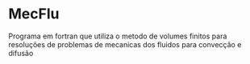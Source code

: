 # MecFlu
Programa em fortran que utiliza o metodo de volumes finitos para resoluções de problemas de mecanicas dos fluidos para convecção e difusão
